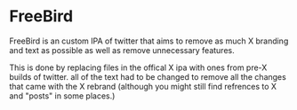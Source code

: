 # FreeBird
FreeBird is an custom IPA of twitter that aims to remove as much X branding and text as possible as well as remove unnecessary features.

This is done by replacing files in the offical X ipa with ones from pre-X builds of twitter. all of the text had to be changed to remove all the changes that came with the X rebrand (although you might still find refrences to X and "posts" in some places.)
